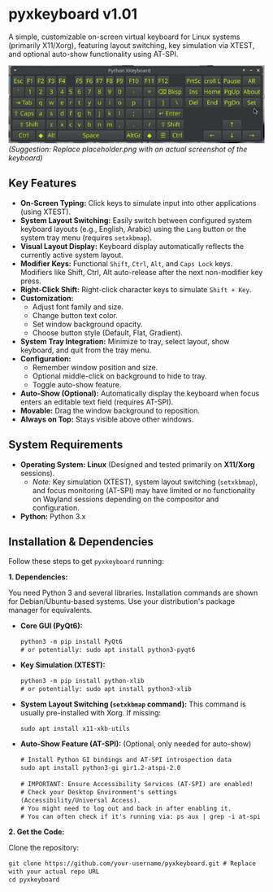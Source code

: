 # pyxkeyboard v1.01

A simple, customizable on-screen virtual keyboard for Linux systems (primarily X11/Xorg), featuring layout switching, key simulation via XTEST, and optional auto-show functionality using AT-SPI.

![Screenshot](placeholder.png)
*(Suggestion: Replace placeholder.png with an actual screenshot of the keyboard)*

## Key Features

*   **On-Screen Typing:** Click keys to simulate input into other applications (using XTEST).
*   **System Layout Switching:** Easily switch between configured system keyboard layouts (e.g., English, Arabic) using the `Lang` button or the system tray menu (requires `setxkbmap`).
*   **Visual Layout Display:** Keyboard display automatically reflects the currently active system layout.
*   **Modifier Keys:** Functional `Shift`, `Ctrl`, `Alt`, and `Caps Lock` keys. Modifiers like Shift, Ctrl, Alt auto-release after the next non-modifier key press.
*   **Right-Click Shift:** Right-click character keys to simulate `Shift + Key`.
*   **Customization:**
    *   Adjust font family and size.
    *   Change button text color.
    *   Set window background opacity.
    *   Choose button style (Default, Flat, Gradient).
*   **System Tray Integration:** Minimize to tray, select layout, show keyboard, and quit from the tray menu.
*   **Configuration:**
    *   Remember window position and size.
    *   Optional middle-click on background to hide to tray.
    *   Toggle auto-show feature.
*   **Auto-Show (Optional):** Automatically display the keyboard when focus enters an editable text field (requires AT-SPI).
*   **Movable:** Drag the window background to reposition.
*   **Always on Top:** Stays visible above other windows.

## System Requirements

*   **Operating System:** **Linux** (Designed and tested primarily on **X11/Xorg** sessions).
    *   *Note:* Key simulation (XTEST), system layout switching (`setxkbmap`), and focus monitoring (AT-SPI) may have limited or no functionality on Wayland sessions depending on the compositor and configuration.
*   **Python:** Python 3.x

## Installation & Dependencies

Follow these steps to get `pyxkeyboard` running:

**1. Dependencies:**

You need Python 3 and several libraries. Installation commands are shown for Debian/Ubuntu-based systems. Use your distribution's package manager for equivalents.

*   **Core GUI (PyQt6):**
    ```
    python3 -m pip install PyQt6
    # or potentially: sudo apt install python3-pyqt6
    ```
*   **Key Simulation (XTEST):**
    ```
    python3 -m pip install python-xlib
    # or potentially: sudo apt install python3-xlib
    ```
*   **System Layout Switching (`setxkbmap` command):**
    This command is usually pre-installed with Xorg. If missing:
    ```
    sudo apt install x11-xkb-utils
    ```
*   **Auto-Show Feature (AT-SPI):** (Optional, only needed for auto-show)
    ```
    # Install Python GI bindings and AT-SPI introspection data
    sudo apt install python3-gi gir1.2-atspi-2.0

    # IMPORTANT: Ensure Accessibility Services (AT-SPI) are enabled!
    # Check your Desktop Environment's settings (Accessibility/Universal Access).
    # You might need to log out and back in after enabling it.
    # You can often check if it's running via: ps aux | grep -i at-spi
    ```

**2. Get the Code:**

Clone the repository:
```
git clone https://github.com/your-username/pyxkeyboard.git # Replace with your actual repo URL
cd pyxkeyboard
